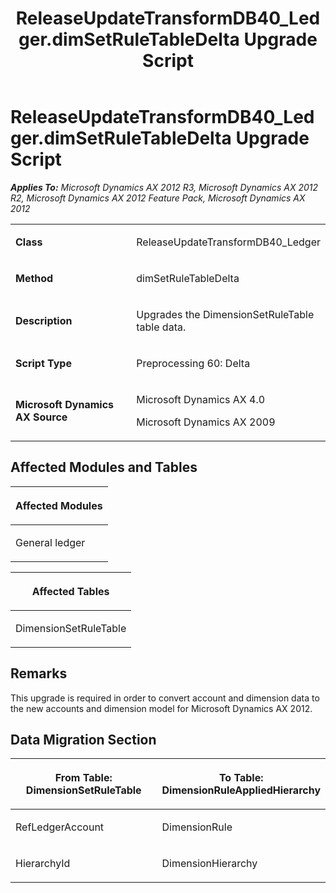 ﻿---
title: ReleaseUpdateTransformDB40_Ledger.dimSetRuleTableDelta Upgrade Script
TOCTitle: ReleaseUpdateTransformDB40_Ledger.dimSetRuleTableDelta Upgrade Script
ms:assetid: 3690f1f6-7972-1c6c-06f9-08d95b4f10cf
ms:mtpsurl: https://msdn.microsoft.com/en-us/library/JJ685170(v=AX.60)
ms:contentKeyID: 49707623
ms.date: 05/18/2015
mtps_version: v=AX.60
---

# ReleaseUpdateTransformDB40\_Ledger.dimSetRuleTableDelta Upgrade Script 


_**Applies To:** Microsoft Dynamics AX 2012 R3, Microsoft Dynamics AX 2012 R2, Microsoft Dynamics AX 2012 Feature Pack, Microsoft Dynamics AX 2012_

<table>
<colgroup>
<col style="width: 50%" />
<col style="width: 50%" />
</colgroup>
<tbody>
<tr class="odd">
<td><p><strong>Class</strong></p></td>
<td><p>ReleaseUpdateTransformDB40_Ledger</p></td>
</tr>
<tr class="even">
<td><p><strong>Method</strong></p></td>
<td><p>dimSetRuleTableDelta</p></td>
</tr>
<tr class="odd">
<td><p><strong>Description</strong></p></td>
<td><p>Upgrades the DimensionSetRuleTable table data.</p></td>
</tr>
<tr class="even">
<td><p><strong>Script Type</strong></p></td>
<td><p>Preprocessing 60: Delta</p></td>
</tr>
<tr class="odd">
<td><p><strong>Microsoft Dynamics AX Source</strong></p></td>
<td><p>Microsoft Dynamics AX 4.0</p>
<p>Microsoft Dynamics AX 2009</p></td>
</tr>
</tbody>
</table>


## Affected Modules and Tables

<table>
<colgroup>
<col style="width: 100%" />
</colgroup>
<thead>
<tr class="header">
<th><p>Affected Modules</p></th>
</tr>
</thead>
<tbody>
<tr class="odd">
<td><p>General ledger</p></td>
</tr>
</tbody>
</table>


<table>
<colgroup>
<col style="width: 100%" />
</colgroup>
<thead>
<tr class="header">
<th><p>Affected Tables</p></th>
</tr>
</thead>
<tbody>
<tr class="odd">
<td><p>DimensionSetRuleTable</p></td>
</tr>
</tbody>
</table>


## Remarks

This upgrade is required in order to convert account and dimension data to the new accounts and dimension model for Microsoft Dynamics AX 2012.

## Data Migration Section

<table>
<colgroup>
<col style="width: 50%" />
<col style="width: 50%" />
</colgroup>
<thead>
<tr class="header">
<th><p>From Table: DimensionSetRuleTable</p></th>
<th><p>To Table: DimensionRuleAppliedHierarchy</p></th>
</tr>
</thead>
<tbody>
<tr class="odd">
<td><p>RefLedgerAccount</p></td>
<td><p>DimensionRule</p></td>
</tr>
<tr class="even">
<td><p>HierarchyId</p></td>
<td><p>DimensionHierarchy</p></td>
</tr>
</tbody>
</table>

  


